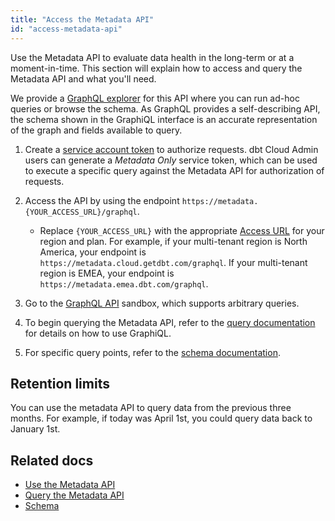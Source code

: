 ```yaml
---
title: "Access the Metadata API"
id: "access-metadata-api"
---
```


Use the Metadata API to evaluate data health in the long-term or at a moment-in-time. This section will explain how to access and query the Metadata API and what you'll need.

<Snippet src="metadata-api-prerequisites" />

We provide a [GraphQL explorer](https://metadata.cloud.getdbt.com/graphql) for this API where you can run ad-hoc queries or browse the schema. As GraphQL provides a self-describing API, the schema shown in the GraphiQL interface is an accurate representation of the graph and fields available to query. 

1. Create a [service account token](/docs/dbt-cloud-apis/service-tokens) to authorize requests. dbt Cloud Admin users can generate a _Metadata Only_ service token, which can be used to execute a specific query against the Metadata API for authorization of requests.

2. Access the API by using the endpoint `https://metadata.{YOUR_ACCESS_URL}/graphql`. 
    * Replace `{YOUR_ACCESS_URL}` with the appropriate [Access URL](/docs/deploy/regions-ip-addresses) for your region and plan. For example, if your multi-tenant region is North America, your endpoint is `https://metadata.cloud.getdbt.com/graphql`. If your multi-tenant region is EMEA, your endpoint is `https://metadata.emea.dbt.com/graphql`.

3. Go to the [GraphQL API](https://metadata.cloud.getdbt.com/graphql) sandbox, which supports arbitrary queries. 

4. To begin querying the Metadata API, refer to the [query documentation](/docs/dbt-cloud-apis/metadata-querying.md) for details on how to use GraphiQL.

5. For specific query points, refer to the [schema documentation](/docs/dbt-cloud-apis/metadata-schema-model). 


## Retention limits
You can use the metadata API to query data from the previous three months. For example, if today was April 1st, you could query data back to January 1st.


<!-- embed iframe of graphiql 
<iframe title="GraphiQL" width="100%" height="100%" src="https://embed.graphql.com/embed?endpointURL=%22https%3A%2F%2Fmetadata.cloud.getdbt.com%2Fgraphiql%22&query=%22%7B%5Cn%20%20feed%20(type%3A%20NEW%2C%20limit%3A%205)%20%7B%5Cn%20%20%20%20repository%20%7B%5Cn%20%20%20%20%20%20owner%20%7B%20login%20%7D%5Cn%20%20%20%20%20%20name%5Cn%20%20%20%20%7D%5Cn%5Cn%20%20%20%20postedBy%20%7B%20login%20%7D%5Cn%20%20%7D%5Cn%7D%5Cn%22&variables=%22%22&response=%22Hit%20run!%5Cn%22&history=true&prettify=true&docs=true" />



<!--cdn code for graphaql sandbox 
link here: https://studio.apollographql.com/sandbox/explorer?overlay=embed-sandbox
docs link here: https://www.apollographql.com/docs/graphos/explorer/embed-explorer


<div style="width: 100%; height: 100%;" id='embedded-sandbox'></div>
<script src="https://embeddable-sandbox.cdn.apollographql.com/_latest/embeddable-sandbox.umd.production.min.js"></script> 
<script>
  new window.EmbeddedSandbox({
    target: '#embedded-sandbox',
    initialEndpoint: 'https://metadata.cloud.getdbt.com/graphql',
    initialState: {
      document: `query ExampleQuery {
  id
}`,
      variables: {},
      headers: {},
      includeCookies: false,
    },
  });
</script>
  
-->
## Related docs


- [Use the Metadata API](/docs/dbt-cloud-apis/metadata-use-case-guides)
- [Query the Metadata API](/docs/dbt-cloud-apis/metadata-querying)
- [Schema](/docs/dbt-cloud-apis/metadata-schema-model)



